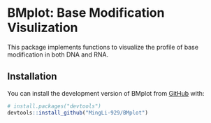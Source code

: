<!-- README.md is generated from README.Rmd. Please edit that file -->

# BMplot: Base Modification Visulization

<!-- badges: start -->
<!-- badges: end -->

This package implements functions to visualize the profile of base
modification in both DNA and RNA.

## Installation

You can install the development version of BMplot from
[GitHub](https://github.com/) with:

``` r
# install.packages("devtools")
devtools::install_github("MingLi-929/BMplot")
```
